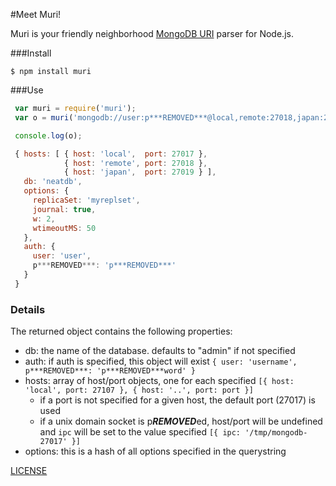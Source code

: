 #Meet Muri!

Muri is your friendly neighborhood [MongoDB URI](http://www.mongodb.org/display/DOCS/Connections) parser for Node.js.


###Install

    $ npm install muri

###Use

```js
 var muri = require('muri');
 var o = muri('mongodb://user:p***REMOVED***@local,remote:27018,japan:27019/neatdb?replicaSet=myreplset&journal=true&w=2&wtimeoutMS=50');

 console.log(o);

 { hosts: [ { host: 'local',  port: 27017 },
            { host: 'remote', port: 27018 },
            { host: 'japan',  port: 27019 } ],
   db: 'neatdb',
   options: {
     replicaSet: 'myreplset',
     journal: true,
     w: 2,
     wtimeoutMS: 50
   },
   auth: {
     user: 'user',
     p***REMOVED***: 'p***REMOVED***'
   }
 }
```

### Details

The returned object contains the following properties:

- db: the name of the database. defaults to "admin" if not specified
- auth: if auth is specified, this object will exist `{ user: 'username', p***REMOVED***: 'p***REMOVED***word' }`
- hosts: array of host/port objects, one for each specified `[{ host: 'local', port: 27107 }, { host: '..', port: port }]`
  - if a port is not specified for a given host, the default port (27017) is used
  - if a unix domain socket is p***REMOVED***ed, host/port will be undefined and `ipc` will be set to the value specified `[{ ipc: '/tmp/mongodb-27017' }]`
- options: this is a hash of all options specified in the querystring

[LICENSE](https://github.com/aheckmann/muri/blob/master/LICENSE)
